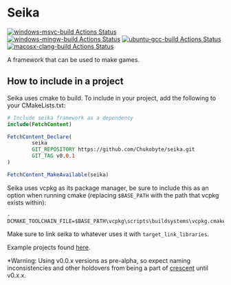 # Seika

[![windows-msvc-build Actions Status](https://github.com/Chukobyte/seika/workflows/windows-msvc-build/badge.svg)](https://github.com/Chukobyte/seika/actions)
[![windows-mingw-build Actions Status](https://github.com/Chukobyte/seika/workflows/windows-mingw-build/badge.svg)](https://github.com/Chukobyte/seika/actions)
[![ubuntu-gcc-build Actions Status](https://github.com/Chukobyte/seika/workflows/ubuntu-gcc-build/badge.svg)](https://github.com/Chukobyte/seika/actions)
[![macosx-clang-build Actions Status](https://github.com/Chukobyte/seika/workflows/macosx-clang-build/badge.svg)](https://github.com/Chukobyte/seika/actions)

A framework that can be used to make games.

## How to include in a project

Seika uses cmake to build.  To include in your project, add the following to your CMakeLists.txt:
```cmake
# Include seika framework as a dependency
include(FetchContent)

FetchContent_Declare(
        seika
        GIT_REPOSITORY https://github.com/Chukobyte/seika.git
        GIT_TAG v0.0.1
)

FetchContent_MakeAvailable(seika)
```

Seika uses vcpkg as its package manager, be sure to include this as an option when running cmake (replacing `$BASE_PATH` with the path that vcpkg exists within):
```
-DCMAKE_TOOLCHAIN_FILE=$BASE_PATH\vcpkg\scripts\buildsystems\vcpkg.cmake
```

Make sure to link seika to whatever uses it with `target_link_libraries`.

Example projects found [here](https://github.com/Chukobyte/seika-examples).

*Warning: Using v0.0.x versions as pre-alpha, so expect naming inconsistencies and other holdovers from being a part of [crescent](https://github.com/Chukobyte/crescent) until v0.x.x.
